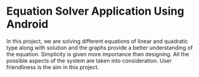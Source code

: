 # Equation Solver Application Using Android

In this project, we are solving different equations of linear and quadratic type along with solution and the graphs provide a better understanding of the equation. Simplicity is given more importance than designing. All the possible aspects of the system are taken into consideration. User friendliness is the aim in this project.
